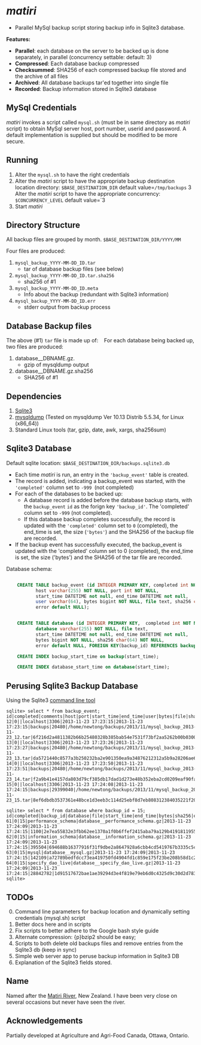 *matiri*
======
* Parallel MySql backup script storing backup info in Sqlite3 database.

**Features:**
* **Parallel**: each database on the server to be backed up is done separately, in parallel (concurrency settable: default: 3)
* **Compressed**: Each database backup compressed
* **Checksummed**: SHA256 of each compressed backup file stored and the archive of all files
* **Archived**: All database backups tar'ed together into single file
* **Recorded**: Backup information stored in Sqlite3 database


MySql Credentials
--------------------
*matiri* invokes a script called `mysql.sh` (must be in same directory as *matiri* script) to obtain MySql server host, port number, userid and password.
A default implementation is supplied but should be modified to be more secure.

Running
------------
1. Alter the `mysql.sh` to have the right credentials
2. Alter the *matiri* script to have the appropriate backup destination location directory: `$BASE_DESTINATION_DIR` default value=`/tmp/backups`
3 Alter the *matiri* script to have the appropriate concurrency: `$CONCURRENCY_LEVEL`  default value=`3	
4. Start *matiri*


Directory Structure
--------------------
All backup files are grouped by month.
    `$BASE_DESTINATION_DIR/YYYY/MM`

Four files are produced:

1. `mysql_backup_YYYY-MM-DD_ID.tar`
    * tar of database backup files (see below)
2. `mysql_backup_YYYY-MM-DD_ID.tar.sha256`
    *  sha256 of #1
3. `mysql_backup_YYYY-MM-DD_ID.meta`
    *  Info about the backup (redundant with Sqlite3 information)
4. `mysql_backup_YYYY-MM-DD_ID.err`
    * stderr output from backup process

## Database Backup files

The above (#1) `tar` file is made up of:
&nbsp;&nbsp;&nbsp;For each database being backed up, two files are produced:

1. database__DBNAME.gz.
    * gzip of mysqldump output
2. database__DBNAME.gz.sha256
    * SHA256 of #1



Dependencies
----------------
1. [Sqlite3](https://www.sqlite.org/sqlite.html)
2. [mysqldump](https://dev.mysql.com/doc/refman/5.5/en/mysqldump.html) (Tested on mysqldump  Ver 10.13 Distrib 5.5.34, for Linux (x86_64))
3. Standard Linux tools (tar, gzip, date, awk, xargs, sha256sum)


Sqlite3 Database 
--------------------------
Default sqlite location: `$BASE_DESTINATION_DIR/backups.sqlite3.db`

* Each time *matiri* is run, an entry in the `'backup_event'` table is created.
* The record is added, indicating a backup_event was started, with the `'completed'` column set to `-999 `(not completed)
* For each of the databases to be backed up:
    * A database record is added before the database backup starts, with the `backup_event` `id` as the forign key `'backup_id'`. The 'completed' column set to `-999` (not completed).
    * If this database backup completes successfully, the record is updated with the `'completed'` column set to `0` (completed), the end_time is set, the size (`'bytes'`) and the SHA256 of the backup file are recorded.
* If the backup event has successfully executed, the backup_event is updated with the 'completed' column set to 0 (completed), the end_time is set, the size ('bytes') and the SHA256 of the tar file are recorded.

Database schema:

```sql

    CREATE TABLE backup_event (id INTEGER PRIMARY KEY, completed int NOT NULL, comments text, 
           host varchar(255) NOT NULL, port int NOT NULL, 
           start_time DATETIME not null, end_time DATETIME not null, 
           user varchar(64), bytes bigint NOT NULL, file text, sha256 char(64) NOT NULL, 
           error default NULL);


    CREATE TABLE database (id INTEGER PRIMARY KEY,  completed int NOT NULL, backup_id INTEGER, 
           database varchar(255) NOT NULL, file text, 
           start_time DATETIME not null, end_time DATETIME not null, 
           bytes bigint NOT NULL, sha256 char(64) NOT NULL, 
           error default NULL, FOREIGN KEY(backup_id) REFERENCES backup(id));

    CREATE INDEX backup_start_time on backup(start_time);

    CREATE INDEX database_start_time on database(start_time);

```

## Perusing Sqlite3 Backup Database
Using the Sqlite3 [command line tool](https://www.sqlite.org/sqlite.html)

```
sqlite> select * from backup_event;
id|completed|comments|host|port|start_time|end_time|user|bytes|file|sha256|error
12|0||localhost|3306|2013-11-23 17:23:15|2013-11-23 17:23:15|backups|20480|/home/newtong/backups/2013/11/mysql_backup_2013-11-23_12.tar|6f216d2a4811382b66b25480328b385bab54e7531f73bf2aa5262b00b030017c|
13|0||localhost|3306|2013-11-23 17:23:26|2013-11-23 17:23:27|backups|20480|/home/newtong/backups/2013/11/mysql_backup_2013-11-23_13.tar|da5721440c8577a3b250232ba2e901350ea9a34876212312a5b9a28206ae6d33|
14|0||localhost|3306|2013-11-23 17:23:50|2013-11-23 17:23:51|backups|20480|/home/newtong/backups/2013/11/mysql_backup_2013-11-23_14.tar|f2a9b41e4157da803d79cf385db17dad1d273e48b352eba2cd0209eaf90fa2e9|
15|0||localhost|3306|2013-11-23 17:24:08|2013-11-23 17:24:15|backups|29399040|/home/newtong/backups/2013/11/mysql_backup_2013-11-23_15.tar|8ef6dbdb3537361e48bce1d3eeb3c114d25ebf8d7eb808312384035221f20e32|

sqlite> select * from database where backup_id = 15;
id|completed|backup_id|database|file|start_time|end_time|bytes|sha256|error
61|0|15|performance_schema|database__performance_schema.gz|2013-11-23 17:24:09|2013-11-23 17:24:15|1100|2e7ea55832e3fbb62ee1370a1f0b6ffef2415aba79a129b419181195588b6c27|
62|0|15|information_schema|database__information_schema.gz|2013-11-23 17:24:09|2013-11-23 17:24:15|395504|694688b16377916f31f9dbe2a8647928a6cbb4cd5419767b3335c5ca7e5e5f37|
63|0|15|mysql|database__mysql.gz|2013-11-23 17:24:09|2013-11-23 17:24:15|142109|a72789bedfdcc73ea419750fd4904fd1c859e175f23be208b58d1c262e45eae5|
64|0|15|specify_dao_live|database__specify_dao_live.gz|2013-11-23 17:24:09|2013-11-23 17:24:15|28842782|1d91517672bae1ae39294d3e4f819e79eb6d0c4325d9c30d2d78303c34e189cd|
sqlite> 
```



## TODOs
0. Command line parameters for backup location and dynamically setting credentials (mysql.sh) script
1. Better docs here and in scripts
2. Fix scripts to better adhere to the Google bash style guide
3. Alternate compression: {p}bzip2 should be easy;
4. Scripts to both delete old backups files and remove entries from the Sqlite3 db (keep in sync)
5. Simple web server app to peruse backup information in Sqlite3 DB
6. Explanation of the Sqlite3 fields stored.

Name
---------------
Named after the [Matiri River](https://en.wikipedia.org/wiki/Matiri_River), New Zealand. 
I have been very close on several occasions but never have seen the river.

Acknowledgements
-------------
Partially developed at Agriculture and Agri-Food Canada, Ottawa, Ontario.